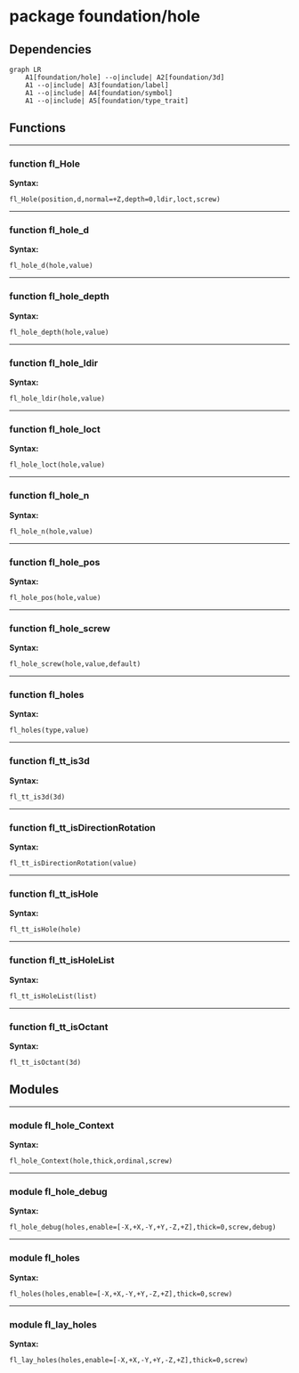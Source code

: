 # package foundation/hole


## Dependencies

```mermaid
graph LR
    A1[foundation/hole] --o|include| A2[foundation/3d]
    A1 --o|include| A3[foundation/label]
    A1 --o|include| A4[foundation/symbol]
    A1 --o|include| A5[foundation/type_trait]
```

## Functions


---

### function fl_Hole

__Syntax:__

    fl_Hole(position,d,normal=+Z,depth=0,ldir,loct,screw)

---

### function fl_hole_d

__Syntax:__

    fl_hole_d(hole,value)

---

### function fl_hole_depth

__Syntax:__

    fl_hole_depth(hole,value)

---

### function fl_hole_ldir

__Syntax:__

    fl_hole_ldir(hole,value)

---

### function fl_hole_loct

__Syntax:__

    fl_hole_loct(hole,value)

---

### function fl_hole_n

__Syntax:__

    fl_hole_n(hole,value)

---

### function fl_hole_pos

__Syntax:__

    fl_hole_pos(hole,value)

---

### function fl_hole_screw

__Syntax:__

    fl_hole_screw(hole,value,default)

---

### function fl_holes

__Syntax:__

    fl_holes(type,value)

---

### function fl_tt_is3d

__Syntax:__

    fl_tt_is3d(3d)

---

### function fl_tt_isDirectionRotation

__Syntax:__

    fl_tt_isDirectionRotation(value)

---

### function fl_tt_isHole

__Syntax:__

    fl_tt_isHole(hole)

---

### function fl_tt_isHoleList

__Syntax:__

    fl_tt_isHoleList(list)

---

### function fl_tt_isOctant

__Syntax:__

    fl_tt_isOctant(3d)

## Modules


---

### module fl_hole_Context

__Syntax:__

    fl_hole_Context(hole,thick,ordinal,screw)

---

### module fl_hole_debug

__Syntax:__

    fl_hole_debug(holes,enable=[-X,+X,-Y,+Y,-Z,+Z],thick=0,screw,debug)

---

### module fl_holes

__Syntax:__

    fl_holes(holes,enable=[-X,+X,-Y,+Y,-Z,+Z],thick=0,screw)

---

### module fl_lay_holes

__Syntax:__

    fl_lay_holes(holes,enable=[-X,+X,-Y,+Y,-Z,+Z],thick=0,screw)


